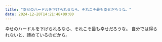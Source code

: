 ```yaml
---
title: "幸せのハードルを下げられるなら、それこそ最も幸せだろうな。"
date: 2024-12-20T14:21:48+09:00
---
```

幸せのハードルを下げられるなら、それこそ最も幸せだろうな。
自分では得られないと、諦めているのだから。
